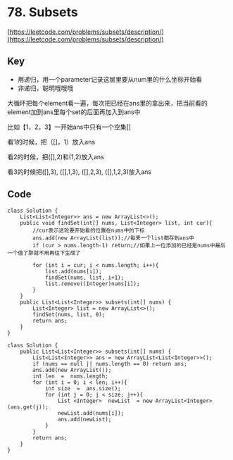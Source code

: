 # 78. Subsets
[https://leetcode.com/problems/subsets/description/](https://leetcode.com/problems/subsets/description/)

## Key
* 用递归，用一个parameter记录这层里要从num里的什么坐标开始看
* 非递归，聪明哦哦哦

大循环把每个element看一遍，每次把已经在ans里的拿出来，把当前看的element加到ans里每个set的后面再加入到ans中

比如【1，2，3】一开始ans中只有一个空集[]

看1的时候，把（[]，1）放入ans

看2的时候，把([],2)和(1,2)放入ans

看3的时候把([],3), ([],1,3), ([],2,3), ([],1,2,3)放入ans

## Code
```
class Solution {
    List<List<Integer>> ans = new ArrayList<>();
    public void findSet(int[] nums, List<Integer> list, int cur){
        //cur表示这轮要开始看的位置在nums中的下标
        ans.add(new ArrayList(list));//每来一个list都存到ans中
        if (cur > nums.length-1) return;//如果上一位添加的已经是nums中最后一个值了那就不用再往下生成了
        
        for (int i = cur; i < nums.length; i++){
            list.add(nums[i]);
            findSet(nums, list, i+1);
            list.remove((Integer)nums[i]);
        }
    }
    public List<List<Integer>> subsets(int[] nums) {     
        List<Integer> list = new ArrayList<>();
        findSet(nums, list, 0);
        return ans;
    }
}
```




```
class Solution {
    public List<List<Integer>> subsets(int[] nums) {
	    List<List<Integer>> ans = new ArrayList<List<Integer>>();
	    if (nums == null || nums.length == 0) return ans;
	    ans.add(new ArrayList());
	    int len  =  nums.length;
	    for (int i = 0; i < len; i++){
		    int size  =  ans.size();
		    for (int j = 0; j < size; j++){
			    List <Integer>  newList  = new ArrayList<Integer> (ans.get(j));
			    newList.add(nums[i]);
			    ans.add(newList);
		    }
	    }
	    return ans;	
    }
}
```
